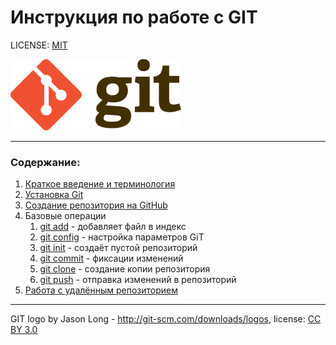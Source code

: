 # Инструкция по работе с GIT

LICENSE: [MIT](license.md)

![git-logo](./assets/Git-logo.png)

---

### Содержание:
1. [Краткое введение и терминология](./introduction.md)
2. [Установка Git](./installation_git.md)
3. [Создание репозитория на GitHub](./repository_gitHub.md)
4. Базовые операции
   1. [git add](./add.md) - добавляет файл в индекс
   2. [git config](./config.md) - настройка параметров  GiT
   3. [git init](./init.md) - создаёт пустой репозиторий
   4. [git commit](./commit.md) - фиксации изменений
   5. [git clone](./clone.md) - создание копии репозитория
   6. [git push](./push.md) - отправка изменений в репозиторий
5. [Работа с удалённым репозиторием](./remote_repositories.md) 

---

GIT logo by Jason Long - http://git-scm.com/downloads/logos, license: [CC BY 3.0](https://creativecommons.org/licenses/by/3.0/)
